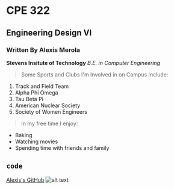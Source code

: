 # CPE 322
## Engineering Design VI
### Written By Alexis Merola

**Stevens Insitute of Technology**
*B.E. in Computer Engineering*

> Some Sports and Clubs I'm Involved in on Campus Include:

1. Track and Field Team
2. Alpha Phi Omega
3. Tau Beta Pi
4. American Nuclear Society
5. Society of Women Engineers

> In my free time I enjoy:
- Baking
- Watching movies
- Spending time with friends and family
  
`code`
---
[Alexis's GitHub](https://www.example.com)
![alt text](image.jpg)
